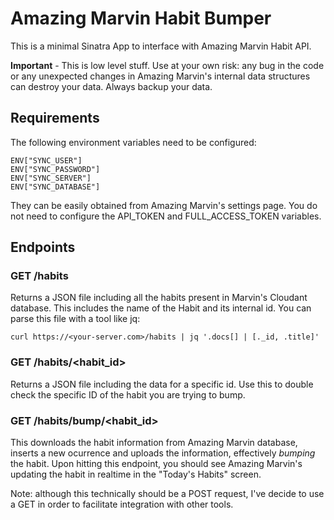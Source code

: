 # Amazing Marvin Habit Bumper

This is a minimal Sinatra App to interface with Amazing Marvin Habit API.

**Important** - This is low level stuff.  Use at your own risk: any bug in the code or any unexpected changes in Amazing Marvin's internal data structures can destroy your data.  Always backup your data.

## Requirements

The following environment variables need to be configured:

```
ENV["SYNC_USER"]
ENV["SYNC_PASSWORD"]
ENV["SYNC_SERVER"]
ENV["SYNC_DATABASE"]
```

They can be easily obtained from Amazing Marvin's settings page.  You do not need to configure the API_TOKEN and FULL_ACCESS_TOKEN variables.

## Endpoints

### GET /habits

Returns a JSON file including all the habits present in Marvin's Cloudant database.   This includes the name of the Habit and its internal id.
You can parse this file with a tool like jq:

```
curl https://<your-server.com>/habits | jq '.docs[] | [._id, .title]'
````

### GET /habits/<habit_id>

Returns a JSON file including the data for a specific id. Use this to double check the specific ID of the habit you are trying to bump.

### GET /habits/bump/<habit_id>

This downloads the habit information from Amazing Marvin database, inserts a new ocurrence and uploads the information, effectively _bumping_ the habit.  Upon hitting this endpoint, you should see Amazing Marvin's updating the habit in realtime in the "Today's Habits" screen.

Note: although this technically should be a POST request, I've decide to use a GET in order to facilitate integration with other tools.  



